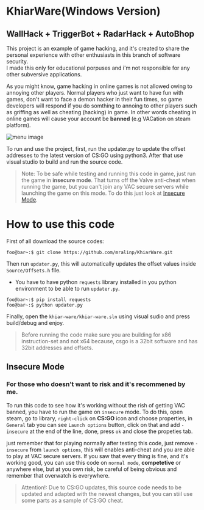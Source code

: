 # KhiarWare(Windows Version)
## WallHack + TriggerBot + RadarHack + AutoBhop
This project is an example of game hacking, and it's created to share the personal experience with other enthusiasts in this branch of software security.<br/>
I made this only for educational porpuses and i'm not responsible for any other subversive applications.

As you might know, game hacking in online games is not allowed owing to annoying other players. Normal players who just want to have fun with games, don't want to face a demon hacker in their fun times, so game developers will respond if you do somthing to annoing to other players such as griffing as well as cheating (hacking) in game. In other words cheating in online games will cause your account be **banned** (e.g VACation on steam platform).

![menu image](demo.png)


To run and use the project, first, run the updater.py to update the offset addresses to the latest version of CS:GO using python3. After that use visual studio to build and run the source code.

> Note: To be safe while testing and running this code in game, just run the game in **insecure mode**. That turns off the Valve anti-cheat when running the game, but you can't join any VAC secure servers while launching the game on this mode. To do this just look at [Insecure Mode](#insecure-mode).

# How to use this code

First of all download the source codes:

```console
foo@bar~:$ git clone https://github.com/mralinp/KhiarWare.git  
```

Then run `updater.py`, this will automatically updates the offset values inside `Source/Offsets.h` file.
- You have to have python `requests` library installed in you python environment to be able to run `updater.py`.

```console
foo@bar~:$ pip install requests
foo@bar~:$ python updater.py
```

Finally, open the `khiar-ware/khiar-ware.sln` using visual sudio and press build/debug and enjoy.
> Before running the code make sure you are building for x86 instruction-set and not x64 because, csgo is a 32bit software and has 32bit addresses and offsets.


## Insecure Mode
### For those who doesn't want to risk and it's recommened by me.
To run this code to see how it's working without the rish of getting VAC banned, you have to run the game on `insecure` mode. To do this, open steam, go to library, `right-click` on **CS:GO** icon and choose properties, in `General` tab you can see `Launch options` button, click on that and add `-insecure` at the end of the line, done, press `ok` and close the propeties tab.

just remember that for playing normally after testing this code, just remove `-insecure` from `launch options`, this will enables anti-cheat and you are able to play at VAC secure servers.
If you saw that every thing is fine, and it's working good, you can use this code on `normal mode`, **competetive** or anywhere else, but at you own risk, be careful of being obvious and remember that overwatch is everywhere.

> Attention!: Due to CS:GO updates, this source code needs to be updated and adapted with the newest changes, but you can stiil use some parts as a sample of CS:GO cheat.

